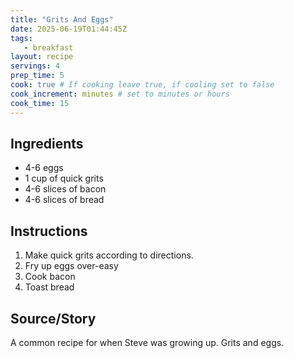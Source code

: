 ```yaml
---
title: "Grits And Eggs"
date: 2025-06-19T01:44:45Z
tags: 
   - breakfast
layout: recipe
servings: 4
prep_time: 5
cook: true # If cooking leave true, if cooling set to false
cook_increment: minutes # set to minutes or hours
cook_time: 15
---
```


## Ingredients

- 4-6 eggs
- 1 cup of quick grits
- 4-6 slices of bacon
- 4-6 slices of bread

## Instructions

1. Make quick grits according to directions.
2. Fry up eggs over-easy
3. Cook bacon
4. Toast bread

## Source/Story

A common recipe for when Steve was growing up. Grits and eggs.


